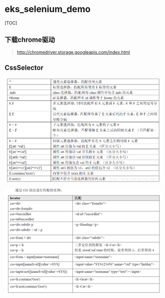 # eks_selenium_demo

[TOC]

## 下载chrome驱动

> http://chromedriver.storage.googleapis.com/index.html

## CssSelector

![image-20200719184507210](README.assets/image-20200719184507210.png)

![image-20200719184554884](README.assets/image-20200719184554884.png)